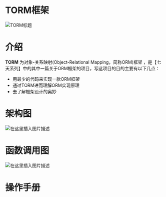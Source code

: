 # TORM框架
![TORM标题](https://img-blog.csdnimg.cn/20210115212316910.png?x-oss-process=image/watermark,type_ZmFuZ3poZW5naGVpdGk,shadow_10,text_aHR0cHM6Ly9ibG9nLmNzZG4ubmV0L3FxXzQxMDY2MDY2,size_16,color_FFFFFF,t_70#pic_center)

# 介绍
**TORM** 为对象-关系映射(Object-Relational Mapping，简称ORM)框架 ，是【七天系列】中的其中一篇关于ORM框架的项目，写这项目的目的主要有以下几点：

- 用最少的代码来实现一款ORM框架
- 通过TORM进而理解ORM实现原理
- 去了解框架设计的奥妙

# 架构图
![在这里插入图片描述](https://img-blog.csdnimg.cn/20210115215600175.png?x-oss-process=image/watermark,type_ZmFuZ3poZW5naGVpdGk,shadow_10,text_aHR0cHM6Ly9ibG9nLmNzZG4ubmV0L3FxXzQxMDY2MDY2,size_16,color_FFFFFF,t_70#pic_center)
# 函数调用图
![在这里插入图片描述](https://img-blog.csdnimg.cn/20210115222834657.png?x-oss-process=image/watermark,type_ZmFuZ3poZW5naGVpdGk,shadow_10,text_aHR0cHM6Ly9ibG9nLmNzZG4ubmV0L3FxXzQxMDY2MDY2,size_16,color_FFFFFF,t_70#pic_center)
# 操作手册
